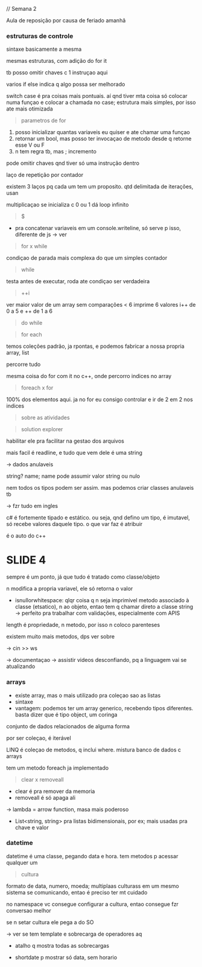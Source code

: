 // Semana 2

Aula de reposição por causa de feriado amanhã

### estruturas de controle

sintaxe basicamente a mesma

mesmas estruturas, com adição do for it

tb posso omitir chaves c 1 instruçao aqui

varios if else indica q algo possa ser melhorado

switch case é pra coisas mais pontuais. aí qnd tiver mta coisa só colocar numa funçao e colocar a chamada no case; estrutura mais simples, por isso ate mais otimizada

> parametros de for

1. posso inicializar quantas variaveis eu quiser e ate chamar uma funçao
2. retornar um bool, mas posso ter invocaçao de metodo desde q retorne esse V ou F
3. n tem regra tb, mas ; incremento

pode omitir chaves qnd tiver só uma instrução dentro

laço de repetição por contador

existem 3 laços pq cada um tem um proposito.
qtd delimitada de iterações, usan

multiplicaçao se inicializa c 0 ou 1 dá loop infinito

> $

- pra concatenar variaveis em um console.writeline, só serve p isso, diferente de js
-> ver

> for x while

condiçao de parada mais complexa do que um simples contador

> while

testa antes de executar, roda ate condiçao ser verdadeira

> ++i

ver maior valor de um array sem comparações
< 6 imprime 6 valores i++ de 0 a 5 e ++ de 1 a 6

> do while

> for each

temos coleções padrão, ja rpontas, e podemos fabricar a nossa propria
array, list 

percorre tudo

mesma coisa do for com it no c++, onde percorro indices no array

> foreach x for

100% dos elementos aqui. ja no for eu consigo controlar e ir de 2 em 2 nos indices

> sobre as atividades

> solution explorer

habilitar ele pra facilitar na gestao dos arquivos

>

mais facil é readline, e tudo que vem dele é uma string

-> dados anulaveis

string? name; name pode assumir valor string ou nulo

nem todos os tipos podem ser assim. mas podemos criar classes anulaveis tb

-> fzr tudo em ingles

c# é fortemente tipado e estático. ou seja, qnd defino um tipo, é imutavel, só recebe valores daquele tipo. o que var faz é atribuir

é o auto do c++


# SLIDE 4

sempre é um ponto, já que tudo é tratado como classe/objeto

n modifica a propria variavel, ele só retorna o valor

- isnullorwhitespace: qlqr coisa q n seja imprimivel
 metodo associado à classe (etsatico), n ao objeto, entao tem q chamar direto a classe string
-> perfeito pra trabalhar com validações, especialmente com APIS

 length é propriedade, n metodo, por isso n coloco parenteses

 existem muito mais metodos, dps ver sobre

 -> cin >> ws

-> documentaçao
-> assistir videos desconfiando, pq a linguagem vai se atualizando

### arrays

- existe array, mas o mais utilizado pra coleçao sao as listas
- sintaxe 
- vantagem: podemos ter um array generico, recebendo tipos diferentes. basta dizer que é tipo object, um coringa

conjunto de dados relacionados de alguma forma

por ser coleçao, é iterável

LINQ é coleçao de metodos, q inclui where. mistura banco de dados c arrays

tem um metodo foreach ja implementado

> clear x removeall

- clear é pra remover da memoria
- removeall é só apaga ali

-> lambda = arrow function, masa mais poderoso

- List<string, string> pra listas bidimensionais, por ex; mais usadas pra chave e valor

### datetime

datetime é uma classe, pegando data e hora. tem metodos p acessar qualquer um

> cultura 

formato de data, numero, moeda; multiplaas culturass em um mesmo sistema se comunicando, entao é preciso ter mt cuidado


no namespace vc consegue configurar a cultura, entao consegue fzr conversao melhor

se n setar cultura ele pega a do SO 

-> ver se tem template e sobrecarga de operadores aq

- atalho q mostra todas as sobrecargas

- shortdate p mostrar só data, sem horario
